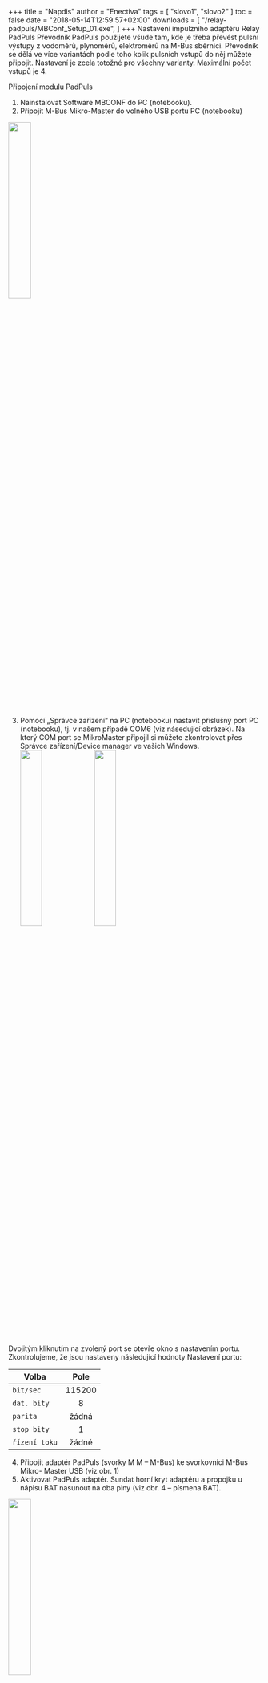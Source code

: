+++
title = "Napdis"
author = "Enectiva"
tags = [
    "slovo1",
    "slovo2"
]
toc = false
date = "2018-05-14T12:59:57+02:00"
downloads = [
    "/relay-padpuls/MBConf_Setup_01.exe",
]
+++
Nastavení impulzního adaptéru Relay PadPuls
Převodník PadPuls použijete všude tam, kde je třeba převést pulsní výstupy z vodoměrů, plynoměrů, elektroměrů na M-Bus sběrnici. Převodník se dělá ve více variantách podle toho kolik pulsních vstupů do něj můžete připojit. Nastavení je zcela totožné pro všechny varianty. Maximální počet vstupů je 4.

Připojení modulu PadPuls
1. 	Nainstalovat Software MBCONF do PC (notebooku).
2. 	Připojit M-Bus Mikro-Master do volného USB portu PC (notebooku)

<img class="center" src="/images/relay-padpuls/01.png" style="width:30%"></img>

3. 	Pomocí „Správce zařízení“ na PC (notebooku) nastavit příslušný port PC (notebooku), tj. v našem případě COM6 (viz násedující obrázek). Na který COM port se MikroMaster připojil si můžete zkontrolovat přes Správce zařízení/Device manager ve vašich Windows.
<img class="center" src="/images/relay-padpuls/02.png" style="width:30%"></img>
<img class="center" src="/images/relay-padpuls/03.png" style="width:30%"></img>

Dvojitým kliknutím na zvolený port se otevře okno s nastavením portu. Zkontrolujeme, že jsou nastaveny následující hodnoty
Nastavení portu:

| Volba | Pole |
|--------|:-----:|
| `bit/sec` | 115200 |
| `dat. bity` | 8 |
| `parita` | žádná |
| `stop bity` | 1 |
| `řízení toku` | žádné |

4. 	Připojit adaptér PadPuls (svorky M M – M-Bus) ke svorkovnici M-Bus Mikro-
          Master USB (viz obr. 1)
5.	Aktivovat PadPuls adaptér. Sundat horní kryt adaptéru a propojku u nápisu BAT             nasunout na oba piny (viz obr. 4 – písmena BAT).

<img class="center" src="/images/relay-padpuls/04.png" style="width:30%"></img>

Aktivace adaptéru PadPuls. Existují varianty PadPuls M4L nebo tento výše na DINlištu. Pak pouze s jedním nebo dvěma vstupy, s displayem i bez něj. Princip nastavení je však vždy stejný. Níže obrázek připojení měřidel s pulsním výstupem na převodním a připojení Mbus sběrnice.

<img class="center" src="/images/relay-padpuls/05.png" style="width:30%"></img>

6. 	Otevřít program MBCONF
7. 	Provést základní nastavení:
    a) Nastavit č. portu stejný jako na PC(5)
    b) Nastavit rychlost komunikace = 2400 Bd (6)
    c) Nastavení rychlosti podle (7) není potřeba (automaticky se nastaví z nadřazeného               
zařízení)
    d) Nastavit M-Bus adresu (8). Adresa musí být na sběrnici unikátní. Pokud je na M-Bus sběrnici pouze jediné zařízení, je možné použít univerzální adresu 254.
    e) Autom. Readout - v případě aktivace SW vždy načte data po zapsání (je to výhodné  pro kontrolu správnosti programování – (13)
    f) MDK (Sensus) - používá se pro čtení se zařízením MDK od Sensus (15) 
    g) Po zapojení a nastavení parametrů stiskněte “Connect to meter” pro připojení k měřidlu (16)

<img class="center" src="/images/relay-padpuls/06.png" style="width:30%"></img>

<img class="center" src="/images/relay-padpuls/07.png" style="width:30%"></img>

Podle varianty převodníku PadPulse se objeví rozhraní s jedním až čtyřmi porty v horní části. Na našem obrázku je nastavení pro Port 1. Pro nastavení je třeba:
1.	Vyplnit primární adresu. Každé zařízení připojené na M-Bus sběrnici musí mít unikátní a jedinečnou primární adresu v rozsahu hodnot 0-253 (1)
2.	Vyplňte sekundární adresu, obvykle se jedná o sériové číslo měřidla a jedná se o číslo podle kterého je pak v Enectivě dané měřidlo vyčítáno. (2). I sekundární adresa musí být v rámci sběrnici unikátní.
3.	Vyberte typ měřené energie (3)
4.	(3), (4) a (5) jsou nejdůležitější z celého nastavení převodníku. Zde se nastavuje váha jednotlivým pulsům (multiplicator), poté současný stav měřidla (counter) a jednotka v jaké odečítáme (unit). Např. dle nastavení na obrázku říkáme, že jeden puls=jeden litr a na měřidle je aktuálně natočena hodnota 1302 litry.
Příklady nastavení hodnot jsou níže
5.	Je třeba synchronizovat čas a proto stikněte tlačítko (7) “Read clock of PC”.
6.	Jakmile máte vše nataveno stikněte „Write“ (8) a proběhne zápis všech nastavených hodnot do převodníku.
7.	Vždy je důležité si ověřit co je zapsáno a proto pro kontrolu stiskněte „Read“ (9). Uvidíte i stav čítače a tak lze ověřit, že jste převodník nastavili správně. 
**Pokud se vrátilo do původních hodnot před nastavení, je zapnuta ochrana proti zápisu a musí se stisknout černé tlačítko pro odblokování zápisu.**
8.	V dolní části vidíte přímo data která proudí do a z převodníku v hexadecimálním zápisu po bytech. Každý příkaz musí končit bytem E5, který znamená že vše proběhlo OK.

**Příklady nastavení hodnot:**

**Příklad 1**
Vodoměr má natočeno 45670 litrů a konstantu 1 puls = 10 litrů. Existují dvě možnosti nastavení:
a)	Unit = 10 l, Multiplicator = 1 / 1, Counter = 4567 (poslední nula není vyplněna, jelikož je nastaven skok po 10 litrech)
b)	Unit = 1 l, Multiplicator = 10 / 1, Counter = 45670 ( x 1 l)
**Příklad 2**
Elektroměr má na displeji hodnotu 12345 kWh a 64 pulsů=1kWh
Nastavení: Unit = 1kWh, Multiplicator = 1 / 64, Counter = 12345 ( x 1kWh)
**Příklad 3**
Elektroměr má natočeno 112,345 kWh a 1000 pulsů=1kWh
Nastavení: Unit = 1Wh, Multiplicator = 1 / 1, Counter = 112345 ( x 0,001kWh)

**Příklady nastavení elektroměrů pro nepřímé měření, které mají na měřící transformátory:**

**Příklad 4**
Elektroměr 1234,567 kWh, 5000 pulsů=1kWh, transformátory 600/5A
Potřebujeme převrácenou hodnotu:

**1 puls** == 1 kWh / 5000 * 600 / 5 = 1000 Wh / 5000 * 600/5 = **24 Wh**

a)	Unit = 1 Wh, Multiplicator = 24 / 1, Counter 1234567
	Každý puls připočítá 24 Wh
b)	Unit = 10 Wh, Multiplicator = 24 / 10 = 12 / 5, Counter 123456
	Každý 5. puls připočítá 12 jednotek (120 Wh)
c)	Unit = 100 Wh, Multiplicator = 24 / 100 = 6 / 25, Counter 12345
	Každý 25. puls připočítá 6 jednotek (600 Wh)
d)	Unit = 1 kWh, Multiplicator = 24 / 1000 = 6 / 250, Counter 1234
	Každý 250. puls připočítá 6 jednotek (6 kWh)
	
**Příklad 5**
Elektroměr 1234,567 kWh, 5000 pulsů=1kWh, transformátory 250/5A
Potřebujeme převrácenou hodnotu:

**1 puls** = 1 kWh / 5000 * 250 / 5 = 1000 Wh / 5000 * 250/5 = **10 Wh**

a)	Unit = 10 Wh, Multiplicator = 1 / 1, Counter 123456
	Každý puls připočítá 1 jednotku (10 Wh)
b)	Unit = 100 Wh, Multiplicator = 1 / 10, Counter 12345
	Každý 10. puls připočítá 1 jednotku (100 Wh)
c)	Unit = 1 kWh, Multiplicator = 1 / 100, Counter 1234
	Každý 100. puls připočítá 1 jednotku (1 kWh)
	
**Příklad 6**
Elektroměr ITRON (ČMD Distribuce/EON). Tlačítkem se lze dostat na dataCelk a pod registrem 2.4.2. vyhledat první část převodního poměru (např. 600 A) a pod 2.4.4. druhou část (5 A). Pod 1.8.0. je celkový činný odběr.
Elektroměr má uvedeno 5000 pulsů=1kWh, transformátory 600/5A

**1 kWh** = 5000 pulsů * 5 / 600 = 5000 / 120 = 41,6666 pulsu
**1 puls** = 1 kWh / 5000 * 600 / 5 = 1000 Wh / 5000 * 600/5 = **24 Wh**

**Příklad 7**
Elektroměr Actaris DC371, MT 500/5A. jednotky na registru 1.8.0. kWh, 5000 pulsů = 1kWh
Nastavení: Multiplicator 1/50, jednotka kWh a stav stejný jako na elektroměru.

**Příklad 8**
Elektroměr Actaris DC371, MT 400/5A. jednotky na registru 1.8.0. kWh, 5000 pulsů = 1kWh
Nastavení: Multiplicator 16/100, jednotka 100 Wh a stav stejný jako na elektroměru.

**Příklad 9**
Elektroměr Actaris DC371, MT 150/5A. jednotky na registru 1.8.0. kWh, 5000 pulsů = 1kWh
Nastavení: Multiplicator 6/100, jednotka kWh a stav stejný jako na elektroměru.